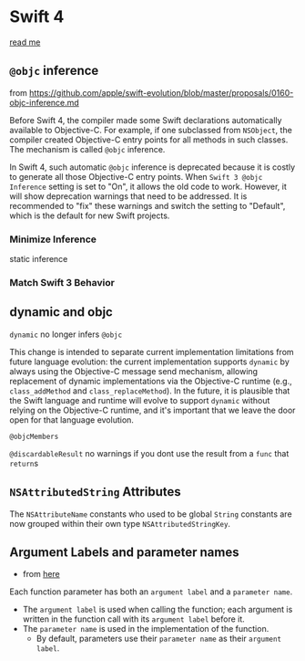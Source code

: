 # Swift 4

[read me](https://medium.com/widgetlabs-engineering/from-swift-3-to-4-b094597b889b)

## `@objc` inference

from https://github.com/apple/swift-evolution/blob/master/proposals/0160-objc-inference.md

Before Swift 4, the compiler made some Swift declarations automatically
available to Objective-C. For example, if one subclassed from `NSObject`, the
compiler created Objective-C entry points for all methods in such classes. The
mechanism is called `@objc` inference.

In Swift 4, such automatic `@objc` inference is deprecated because it is costly to
generate all those Objective-C entry points. When `Swift 3 @objc Inference`
setting is set to "On", it allows the old code to work. However, it will show
deprecation warnings that need to be addressed. It is recommended to "fix" these
warnings and switch the setting to "Default", which is the default for new Swift
projects.

### Minimize Inference
static inference

### Match Swift 3 Behavior

## dynamic and objc

`dynamic` no longer infers `@objc`

This change is intended to separate current implementation limitations from
future language evolution: the current implementation supports `dynamic` by always
using the Objective-C message send mechanism, allowing replacement of dynamic
implementations via the Objective-C runtime (e.g., `class_addMethod` and
`class_replaceMethod`). In the future, it is plausible that the Swift language and
runtime will evolve to support `dynamic` without relying on the Objective-C
runtime, and it's important that we leave the door open for that language
evolution.

`@objcMembers`

`@discardableResult`
no warnings if you dont use the result from a `func` that `return`s

## `NSAttributedString` Attributes
The `NSAttributeName` constants who used to be global `String` constants are now
grouped within their own type `NSAttributedStringKey`.

## Argument Labels and parameter names
* from [here](https://developer.apple.com/library/content/documentation/Swift/Conceptual/Swift_Programming_Language/Functions.html#//apple_ref/doc/uid/TP40014097-CH10-ID166)

Each function parameter has both an `argument label` and a `parameter name`.

* The `argument label` is used when calling the function; each argument is written in
the function call with its `argument label` before it.
* The `parameter name` is used in the implementation of the function.
  * By default, parameters use their `parameter name` as their `argument label`.
